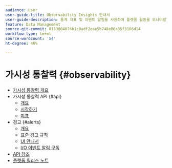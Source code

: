 ```yaml
---
audience: user
user-guide-title: Observability Insights 안내서
user-guide-description: 통계 지표 및 이벤트 알림을 사용하여 플랫폼 활동을 모니터링합니다.
feature: Data Management
source-git-commit: 8133804076b1c0adf2eae5b748e86a35f3186d14
workflow-type: tm+mt
source-wordcount: '54'
ht-degree: 46%

---
```



# 가시성 통찰력 {#observability}

* [가시성 통찰력 개요](./home.md)
* 가시성 통찰력 API {#api}
   * [개요](./api/overview.md)
   * [시작하기](./api/getting-started.md)
   * [지표](./api/metrics.md)
* 경고 {#alerts}
   * [개요](./alerts/overview.md)
   * [표준 경고 규칙](./alerts/rules.md)
   * [UI 안내서](./alerts/ui.md)
   * [I/O 이벤트 알림 구독](./alerts/subscribe.md)
* [API 참조](https://www.adobe.io/experience-platform-apis/references/observability-insights/)
* [플랫폼 릴리스 노트](https://www.adobe.com/go/platform-release-notes-en)